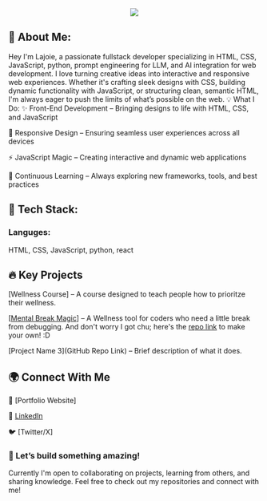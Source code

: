 <div align="center">
  <img src="https://media0.giphy.com/media/v1.Y2lkPTc5MGI3NjExNXR2bWxqa2RwbzVjMTZleGVnYzg4b3hxdjJxN2tuaTMxZWk5am8wMSZlcD12MV9pbnRlcm5hbF9naWZfYnlfaWQmY3Q9Zw/MZEIaQ799hT1VXMqz8/giphy.gif"/>
</div>

<h2>🚀 About Me:</h2>
Hey I'm Lajoie, a passionate fullstack developer specializing in HTML, CSS, JavaScript, python, prompt engineering for LLM, and AI integration for web development. I love turning creative ideas into interactive and responsive web experiences. Whether it's crafting sleek designs with CSS, building dynamic functionality with JavaScript, or structuring clean, semantic HTML, I'm always eager to push the limits of what’s possible on the web.

</h2>💡 What I Do:</h2>
✨ Front-End Development – Bringing designs to life with HTML, CSS, and JavaScript

🎨 Responsive Design – Ensuring seamless user experiences across all devices

⚡ JavaScript Magic – Creating interactive and dynamic web applications

🔧 Continuous Learning – Always exploring new frameworks, tools, and best practices

<h2>📌 Tech Stack:</h2>
<h3>Languges:</h3>HTML, CSS, JavaScript, python, react

<h2>🔥 Key Projects</h2>
[Wellness Course] – A course designed to teach people how to prioritze their wellness.

[<a href="https://mentalbreakmagic.netlify.app/">Mental Break Magic</a>]  – A Wellness tool for coders who need a little break from debugging. And don't worry I got chu; here's the <a href="https://github.com/Joyfull-Happiness/thecodersdeck">repo link</a> to make your own! :D

[Project Name 3](GitHub Repo Link) – Brief description of what it does.

<h2>🌍 Connect With Me</h2>
🔗 [Portfolio Website]

💼 <a href="https://www.linkedin.com/in/lajoie-bradley/" target="_blank">LinkedIn</a>

🐦 [Twitter/X]

<h3>🚀 Let’s build something amazing!</h3>
Currently I'm open to collaborating on projects, learning from others, and sharing knowledge. Feel free to check out my repositories and connect with me!

